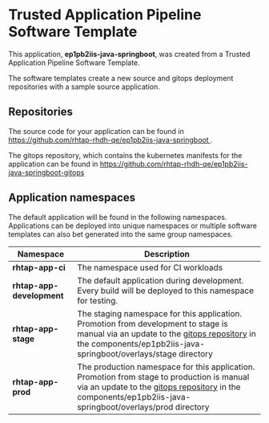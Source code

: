 # Trusted Application Pipeline Software Template

This application, **ep1pb2iis-java-springboot**, was created from a Trusted Application Pipeline Software Template.

The software templates create a new source and gitops deployment repositories with a sample source application. 

## Repositories

The source code for your application can be found in [https://github.com/rhtap-rhdh-qe/ep1pb2iis-java-springboot ](https://github.com/rhtap-rhdh-qe/ep1pb2iis-java-springboot ).
 
The gitops repository, which contains the kubernetes manifests for the application can be found in 
[https://github.com/rhtap-rhdh-qe/ep1pb2iis-java-springboot-gitops ](https://github.com/rhtap-rhdh-qe/ep1pb2iis-java-springboot-gitops ) 

## Application namespaces 

The default application will be found in the following namespaces. Applications can be deployed into unique namespaces or multiple software templates can also bet generated into the same group namespaces.  

|  Namespace   |  Description   |  
| -------- | -------- |
| **rhtap-app-ci** | The namespace used for CI workloads |
| **rhtap-app-development** | The default application during development. Every build will be deployed to this namespace for testing. |
| **rhtap-app-stage** | The staging namespace for this application. Promotion from development to stage is manual via an update to the [gitops repository](https://github.com/rhtap-rhdh-qe/ep1pb2iis-java-springboot-gitops ) in the components/ep1pb2iis-java-springboot/overlays/stage directory |
| **rhtap-app-prod** | The production namespace for this application. Promotion from stage to production is manual via an update to the [gitops repository](https://github.com/rhtap-rhdh-qe/ep1pb2iis-java-springboot-gitops ) in the components/ep1pb2iis-java-springboot/overlays/prod directory |